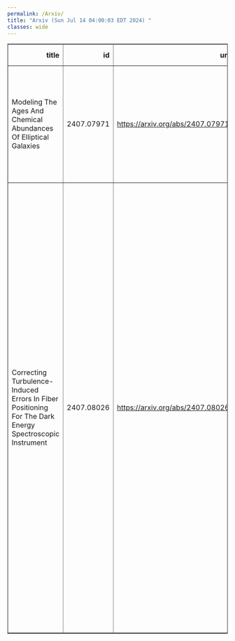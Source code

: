 ```yaml
---
permalink: /Arxiv/
title: "Arxiv (Sun Jul 14 04:00:03 EDT 2024) "
classes: wide
---
```

<table border="1" class="dataframe">
  <thead>
    <tr style="text-align: right;">
      <th>title</th>
      <th>id</th>
      <th>url</th>
      <th>authors</th>
      <th>Local Authors</th>
    </tr>
  </thead>
  <tbody>
    <tr>
      <td>Modeling The Ages And Chemical Abundances Of Elliptical Galaxies</td>
      <td>2407.07971</td>
      <td><a href="https://arxiv.org/abs/2407.07971" target="_blank">https://arxiv.org/abs/2407.07971</a></td>
      <td>Nicole Marcelina Gountanis, David H. Weinberg, Aliza G. Beverage, Nathan R. Sandford, Charlie Conroy, Mariska Kriek</td>
      <td>David Weinberg, Nicole Gountanis</td>
    </tr>
    <tr>
      <td>Correcting Turbulence-Induced Errors In Fiber Positioning For The Dark   Energy Spectroscopic Instrument</td>
      <td>2407.08026</td>
      <td><a href="https://arxiv.org/abs/2407.08026" target="_blank">https://arxiv.org/abs/2407.08026</a></td>
      <td>E. F. Schlafly, J. Guy, K. Honscheid, S. Kent, S. E. Koposov, J. Aguilar, S. Ahlen, S. Bailey, D. Brooks, T. Claybaugh, K. Dawson, P. Doel, K. Fanning, D. P. Finkbeiner, A. Font-Ribera, J. E. Forero-Romero, S. Gontcho A Gontcho, G. Gutierrez, D. Kirkby, T. Kisner, A. Kremin, J. Lasker, M. Landriau, L. Le Guillou, M. E. Levi, A. De La Macorra, P. Martini, A. Meisner, R. Miquel, J. Moustakas, G. Niz, F. Prada, G. Rossi, E. Sanchez, M. Schubnell, R. Sharples, D. Sprayberry, G. Tarlé, B. A. Weaver, H. Zou</td>
      <td>Kevin Fanning, Klaus Honscheid, Paul Martini</td>
    </tr>
  </tbody>
</table>